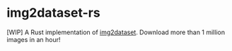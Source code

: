 # img2dataset-rs

[WIP] A Rust implementation of [img2dataset](https://github.com/rom1504/img2dataset). Download more than 1 million images in an hour!
